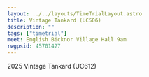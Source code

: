 ```yaml
---
layout: ../../layouts/TimeTrialLayout.astro
title: Vintage Tankard (UC506)
description: ""
tags: ["timetrial"]
meet: English Bicknor Village Hall 9am
rwgpsid: 45701427
---
```



2025 Vintage Tankard (UC612)
